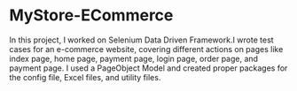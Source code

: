 # MyStore-ECommerce
In this project, I worked on Selenium Data Driven Framework.I wrote test cases for an e-commerce website, covering different actions on pages like index page, home page, payment page, login page, order page, and payment page. I used a PageObject Model and created proper packages for the config file, Excel files, and utility files.
